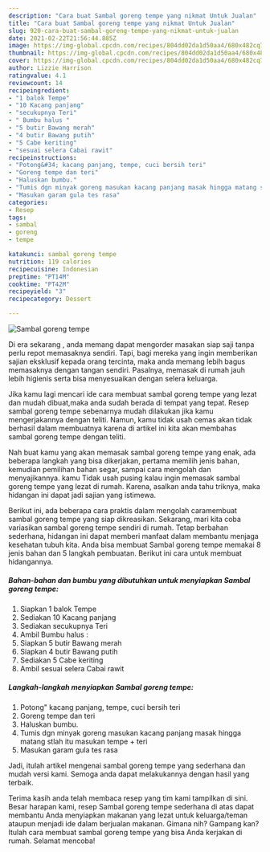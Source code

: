 ```yaml
---
description: "Cara buat Sambal goreng tempe yang nikmat Untuk Jualan"
title: "Cara buat Sambal goreng tempe yang nikmat Untuk Jualan"
slug: 920-cara-buat-sambal-goreng-tempe-yang-nikmat-untuk-jualan
date: 2021-02-22T21:56:44.885Z
image: https://img-global.cpcdn.com/recipes/804dd02da1d50aa4/680x482cq70/sambal-goreng-tempe-foto-resep-utama.jpg
thumbnail: https://img-global.cpcdn.com/recipes/804dd02da1d50aa4/680x482cq70/sambal-goreng-tempe-foto-resep-utama.jpg
cover: https://img-global.cpcdn.com/recipes/804dd02da1d50aa4/680x482cq70/sambal-goreng-tempe-foto-resep-utama.jpg
author: Lizzie Harrison
ratingvalue: 4.1
reviewcount: 14
recipeingredient:
- "1 balok Tempe"
- "10 Kacang panjang"
- "secukupnya Teri"
- " Bumbu halus "
- "5 butir Bawang merah"
- "4 butir Bawang putih"
- "5 Cabe keriting"
- "sesuai selera Cabai rawit"
recipeinstructions:
- "Potong&#34; kacang panjang, tempe, cuci bersih teri"
- "Goreng tempe dan teri"
- "Haluskan bumbu."
- "Tumis dgn minyak goreng masukan kacang panjang masak hingga matang stlah itu masukan tempe + teri"
- "Masukan garam gula tes rasa"
categories:
- Resep
tags:
- sambal
- goreng
- tempe

katakunci: sambal goreng tempe 
nutrition: 119 calories
recipecuisine: Indonesian
preptime: "PT14M"
cooktime: "PT42M"
recipeyield: "3"
recipecategory: Dessert

---
```



![Sambal goreng tempe](https://img-global.cpcdn.com/recipes/804dd02da1d50aa4/680x482cq70/sambal-goreng-tempe-foto-resep-utama.jpg)

Di era  sekarang , anda memang dapat mengorder masakan siap saji tanpa perlu repot memasaknya sendiri. Tapi, bagi mereka yang ingin memberikan sajian eksklusif kepada orang tercinta, maka anda memang lebih bagus memasaknya dengan tangan sendiri. Pasalnya, memasak di rumah jauh lebih higienis serta bisa menyesuaikan dengan selera keluarga.

Jika kamu lagi mencari ide cara membuat sambal goreng tempe yang lezat dan mudah dibuat,maka anda sudah berada di tempat yang tepat. Resep sambal goreng tempe  sebenarnya mudah dilakukan jika kamu mengerjakannya dengan teliti. Namun, kamu tidak usah cemas akan tidak berhasil dalam membuatnya 
karena di artikel ini kita akan membahas sambal goreng tempe dengan teliti.  



Nah buat kamu yang akan memasak sambal goreng tempe yang enak, ada beberapa langkah yang bisa dikerjakan, pertama memilih jenis bahan, kemudian pemilihan bahan segar, sampai cara mengolah dan menyajikannya. kamu Tidak usah pusing kalau ingin memasak sambal goreng tempe yang lezat di rumah. Karena, asalkan anda  tahu triknya, maka hidangan ini dapat jadi sajian yang istimewa.

Berikut ini, ada beberapa cara praktis  dalam mengolah caramembuat sambal goreng tempe yang siap dikreasikan. Sekarang, mari kita coba variasikan sambal goreng tempe sendiri di rumah. Tetap berbahan sederhana, hidangan ini dapat memberi manfaat dalam membantu menjaga kesehatan tubuh kita. Anda bisa membuat Sambal goreng tempe memakai 8 jenis bahan dan 5 langkah pembuatan. Berikut ini cara untuk membuat hidangannya.

<!--inarticleads1-->

##### Bahan-bahan dan bumbu yang dibutuhkan untuk menyiapkan Sambal goreng tempe:

1. Siapkan 1 balok Tempe
1. Sediakan 10 Kacang panjang
1. Sediakan secukupnya Teri
1. Ambil  Bumbu halus :
1. Siapkan 5 butir Bawang merah
1. Siapkan 4 butir Bawang putih
1. Sediakan 5 Cabe keriting
1. Ambil sesuai selera Cabai rawit




<!--inarticleads2-->

##### Langkah-langkah menyiapkan Sambal goreng tempe:

1. Potong&#34; kacang panjang, tempe, cuci bersih teri
1. Goreng tempe dan teri
1. Haluskan bumbu.
1. Tumis dgn minyak goreng masukan kacang panjang masak hingga matang stlah itu masukan tempe + teri
1. Masukan garam gula tes rasa




Jadi, itulah artikel mengenai  sambal goreng tempe  yang sederhana dan mudah versi kami. Semoga anda dapat melakukannya dengan hasil yang terbaik. 

Terima kasih anda telah membaca resep yang tim kami tampilkan di sini. Besar harapan kami, resep  Sambal goreng tempe sederhana di atas dapat membantu Anda menyiapkan makanan yang lezat untuk keluarga/teman ataupun menjadi ide dalam berjualan makanan. Gimana nih? Gampang kan? Itulah cara membuat sambal goreng tempe yang bisa Anda kerjakan di rumah. Selamat mencoba!

